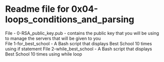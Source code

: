 # Readme file for 0x04-loops_conditions_and_parsing

File - 0-RSA_public_key.pub - contains the public key that you will be using to manage the servers that will be given to you  
File 1-for_best_school - A Bash script that displays Best School 10 times using if statement
File 2-while_best_school - A Bash script that displays Best School 10 times using while loop
